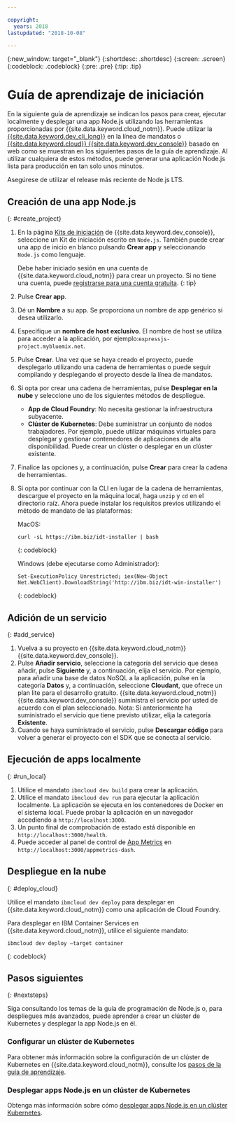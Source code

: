 ```yaml
---

copyright:
  years: 2018
lastupdated: "2018-10-08"

---
```


{:new_window: target="_blank"}
{:shortdesc: .shortdesc}
{:screen: .screen}
{:codeblock: .codeblock}
{:pre: .pre}
{:tip: .tip}

# Guía de aprendizaje de iniciación

En la siguiente guía de aprendizaje se indican los pasos para crear, ejecutar localmente y desplegar una app Node.js utilizando las herramientas proporcionadas por {{site.data.keyword.cloud_notm}}. Puede utilizar la [{{site.data.keyword.dev_cli_long}}](https://console.bluemix.net/docs/cloudnative/dev_cli.html#add-cli) en la línea de mandatos o [{{site.data.keyword.cloud}} {{site.data.keyword.dev_console}}](https://console.bluemix.net/developer/appservice/dashboard) basado en web como se muestran en los siguientes pasos de la guía de aprendizaje. Al utilizar cualquiera de estos métodos, puede generar una aplicación Node.js lista para producción en tan solo unos minutos.

Asegúrese de utilizar el release más reciente de Node.js LTS.

## Creación de una app Node.js
{: #create_project}

1. En la página [Kits de iniciación](https://console.bluemix.net/developer/appservice/starter-kits) de {{site.data.keyword.dev_console}}, seleccione un Kit de iniciación escrito en `Node.js`. También puede crear una app de inicio en blanco pulsando **Crear app** y seleccionando `Node.js` como lenguaje.

    Debe haber iniciado sesión en una cuenta de {{site.data.keyword.cloud_notm}} para crear un proyecto. Si no tiene una cuenta, puede [registrarse para una cuenta gratuita](https://console.bluemix.net/registration).
    {: tip}

2. Pulse **Crear app**.
3. Dé un **Nombre** a su app. Se proporciona un nombre de app genérico si desea utilizarlo.
4. Especifique un **nombre de host exclusivo**. El nombre de host se utiliza para acceder a la aplicación, por ejemplo:`expressjs-project.mybluemix.net`.
5. Pulse **Crear**. Una vez que se haya creado el proyecto, puede desplegarlo utilizando una cadena de herramientas o puede seguir compilando y desplegando el proyecto desde la línea de mandatos.
6. Si opta por crear una cadena de herramientas, pulse **Desplegar en la nube** y seleccione uno de los siguientes métodos de despliegue.
    * **App de Cloud Foundry**: No necesita gestionar la infraestructura subyacente.
    * **Clúster de Kubernetes**: Debe suministrar un conjunto de nodos trabajadores. Por ejemplo, puede utilizar máquinas virtuales para desplegar y gestionar contenedores de aplicaciones de alta disponibilidad. Puede crear un clúster o desplegar en un clúster existente.

7. Finalice las opciones y, a continuación, pulse **Crear** para crear la cadena de herramientas.

8. Si opta por continuar con la CLI en lugar de la cadena de herramientas, descargue el proyecto en la máquina local, haga `unzip` y `cd` en el directorio raíz. Ahora puede instalar los requisitos previos utilizando el método de mandato de las plataformas:

    MacOS:
    ```
    curl -sL https://ibm.biz/idt-installer | bash
    ```
    {: codeblock}

    Windows (debe ejecutarse como Administrador):
    ```
    Set-ExecutionPolicy Unrestricted; iex(New-Object Net.WebClient).DownloadString('http://ibm.biz/idt-win-installer')
    ```
    {: codeblock}

## Adición de un servicio
{: #add_service}

1. Vuelva a su proyecto en {{site.data.keyword.cloud_notm}} {{site.data.keyword.dev_console}}.
2. Pulse **Añadir servicio**, seleccione la categoría del servicio que desea añadir, pulse **Siguiente** y, a continuación, elija el servicio. Por ejemplo, para añadir una base de datos NoSQL a la aplicación, pulse en la categoría **Datos** y, a continuación, seleccione **Cloudant**, que ofrece un plan lite para el desarrollo gratuito. {{site.data.keyword.cloud_notm}} {{site.data.keyword.dev_console}} suministra el servicio por usted de acuerdo con el plan seleccionado.
Nota: Si anteriormente ha suministrado el servicio que tiene previsto utilizar, elija la categoría **Existente**.
3. Cuando se haya suministrado el servicio, pulse **Descargar código** para volver a generar el proyecto con el SDK que se conecta al servicio.

<!--
<video of creating a project and adding a service>
-->

## Ejecución de apps localmente
{: #run_local}

1. Utilice el mandato `ibmcloud dev build` para crear la aplicación.
2. Utilice el mandato `ibmcloud dev run` para ejecutar la aplicación localmente. La aplicación se ejecuta en los contenedores de Docker en el sistema local. Puede probar la aplicación en un navegador accediendo a `http://localhost:3000`.
3. Un punto final de comprobación de estado está disponible en `http://localhost:3000/health`.
4. Puede acceder al panel de control de [App Metrics](https://developer.ibm.com/node/monitoring-post-mortem/application-metrics-node-js/) en `http://localhost:3000/appmetrics-dash`.

<!--
<video>
-->

## Despliegue en la nube
{: #deploy_cloud}

Utilice el mandato `ibmcloud dev deploy` para desplegar en {{site.data.keyword.cloud_notm}} como una aplicación de Cloud Foundry. 

Para desplegar en IBM Container Services en {{site.data.keyword.cloud_notm}}, utilice el siguiente mandato:
```
ibmcloud dev deploy –target container 
```
{: codeblock}

## Pasos siguientes
{: #nextsteps}

Siga consultando los temas de la guía de programación de Node.js o, para despliegues más avanzados, puede aprender a crear un clúster de Kubernetes y desplegar la app Node.js en él.

### Configurar un clúster de Kubernetes
Para obtener más información sobre la configuración de un clúster de Kubernetes en {{site.data.keyword.cloud_notm}}, consulte los [pasos de la guía de aprendizaje](https://console.bluemix.net/docs/containers/cs_clusters.html#clusters).

### Desplegar apps Node.js en un clúster de Kubernetes
Obtenga más información sobre cómo [desplegar apps Node.js en un clúster Kubernetes](../containers/cs_tutorials_apps.html).
